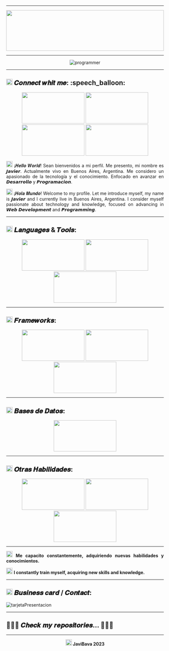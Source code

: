<hr>
<div align="center">

<img src="https://user-images.githubusercontent.com/103806440/235375468-196cba31-bfa2-482d-ad8a-9636593fd218.png" width="100%" height="130px">

</div>
<hr>

<div align="center">
  
 ![programmer](https://user-images.githubusercontent.com/103806440/227808946-ea59b69b-6a32-46a5-9503-760d495737ce.gif)
  
</div>

<hr>

<div> 
<h2><b><img src="https://img.freepik.com/premium-vector/check-mark-icon-circle-isolated-green-background-vector-illustration_230920-1405.jpg" width="20px" height="20px"> 𝑪𝒐𝒏𝒏𝒆𝒄𝒕 𝒘𝒉𝒊𝒕 𝒎𝒆: :speech_balloon:</b></h2>
<div align="center"; margin="auto">
<a href="https://github.com/JaviBava" target="_blank"><img src="https://blog.geekhunter.com.br/wp-content/uploads/2017/08/github-768x384.png" width="200px"; height=100px"></a>
<a href="https://instagram.com/javier.bava?igshid=ZDdkNTZiNTM="><img src="https://seocom.agency/wp-content/uploads/2021/01/Instagram_SEO.gif" width="200px"; height=100px"></a>
<a href="https://www.linkedin.com/in/javier-bava"><img src="https://1000marcas.net/wp-content/uploads/2020/01/LinkedIn-emblema.jpg" width="200px"; height=100px"></a>
<a href="https://api.whatsapp.com/send?phone=%2B5491136359368&text=Contactame"><img src="https://encrypted-tbn0.gstatic.com/images?q=tbn:ANd9GcRRsUMLxDnzxSyWl3GYt6gSv9hx3ExU7GLkuQ&usqp=CAU" width="200px"; height=100px"></a>

</div>
</div>

<body>

<p align="justify"><img src="https://cdn-0.emojis.wiki/emoji-pics/apple/globe-showing-americas-apple.png" width="20px"; height="20px"> ¡𝑯𝒆𝒍𝒍𝒐 𝑾𝒐𝒓𝒍𝒅! Sean bienvenidos a mi perfil. Me presento, mi nombre es 𝙅𝙖𝙫𝙞𝙚𝙧. Actualmente vivo en Buenos Aires, Argentina. Me considero un apasionado de la tecnología y el conocimiento. Enfocado en avanzar en 𝘿𝙚𝙨𝙖𝙧𝙧𝙤𝙡𝙡𝙤 y 𝙋𝙧𝙤𝙜𝙧𝙖𝙢𝙖𝙘𝙞𝙤𝙣.</p>
  
 <p align="justify"><img src="https://cdn-0.emojis.wiki/emoji-pics/apple/globe-showing-americas-apple.png" width="20px"; height="20px"> ¡𝑯𝒐𝒍𝒂 𝑴𝒖𝒏𝒅𝒐! Welcome to my profile. Let me introduce myself, my name is 𝙅𝙖𝙫𝙞𝙚𝙧 and I currently live in Buenos Aires, Argentina. I consider myself passionate about technology and knowledge, focused on advancing in 𝙒𝙚𝙗 𝘿𝙚𝙫𝙚𝙡𝙤𝙥𝙢𝙚𝙣𝙩 and 𝙋𝙧𝙤𝙜𝙧𝙖𝙢𝙢𝙞𝙣𝙜.</p>

<hr>
  <h2><b><img src="https://img.freepik.com/premium-vector/check-mark-icon-circle-isolated-green-background-vector-illustration_230920-1405.jpg" width="20px" height="20px"> 𝑳𝒂𝒏𝒈𝒖𝒂𝒈𝒆𝒔 & 𝑻𝒐𝒐𝒍𝒔:</b></h2>
<div align="center">
<img src="https://encrypted-tbn0.gstatic.com/images?q=tbn:ANd9GcToRQmiECDW8av85V9bYlzjMUv37zxfTg-9dw&usqp=CAU" width="200px"; height="100px">
<img src="https://www.mindfiresolutions.com/blog/wp-content/uploads/Java-vs-PHP-for-Enterprise-Application-Development.jpg" width="200px"; height="100px">
<img src="https://dd.engineering/blog/how-to-set-up-a-back-end-project-using-typescript-and-node-js/banner.png" width="200px"; height="100px">
</div>
  
<hr>

<h2><b><img src="https://img.freepik.com/premium-vector/check-mark-icon-circle-isolated-green-background-vector-illustration_230920-1405.jpg" width="20px" height="20px">
𝑭𝒓𝒂𝒎𝒆𝒘𝒐𝒓𝒌𝒔:</b></h2>

<div align="center">
<img src="https://sloboda-studio.com/wp-content/uploads/2018/04/1.png" width="200px"; height="100px">
<img src="https://www.eniun.com/wp-content/uploads/Bootstrap-descargar-instalar.png" width="200px"; height="100px">
<img src="https://velog.velcdn.com/images/ney9083/post/874a4799-24e8-4c1e-a5e7-5cc27f277787/image.png" width="200px"; height="100px">
</div>

<hr>

  <h2><b><img src="https://img.freepik.com/premium-vector/check-mark-icon-circle-isolated-green-background-vector-illustration_230920-1405.jpg" width="20px" height="20px"> 𝑩𝒂𝒔𝒆𝒔 𝒅𝒆 𝑫𝒂𝒕𝒐𝒔:</b></h2>


<div align="center">
<img src="https://www.educative.io/v2api/editorpage/6575689680551936/image/4670199253958656" width="200px"; height="100px">
</div>

<hr>

<h2><b><img src="https://img.freepik.com/premium-vector/check-mark-icon-circle-isolated-green-background-vector-illustration_230920-1405.jpg" width="20px" height="20px"> 𝑶𝒕𝒓𝒂𝒔 𝑯𝒂𝒃𝒊𝒍𝒊𝒅𝒂𝒅𝒆𝒔:</b></h2>

  <div align="center">
<img src="https://www.freecodecamp.org/espanol/news/content/images/2022/07/git-and-github.png" width="200px"; height="100px">
<img src="https://www.adobe.com/content/dam/cc/us/en/products/photoshop/photoshop-1200x630.jpg" width="200px"; height="100px">
<img src="https://www.islabit.com/wp-content/uploads/2018/12/Microsoft-Office.jpg" width="200px"; height="100px">
</div>
  

<hr>
<p align="justify"><img src="https://user-images.githubusercontent.com/103806440/230803957-6b44a103-acb2-4b5c-b514-22f68bd73c20.png" width="20px" height="20px"> <b>Me capacito constantemente, adquiriendo nuevas habilidades y conocimientos.</b></p>
  
<p align="justify"><img src="https://user-images.githubusercontent.com/103806440/230803957-6b44a103-acb2-4b5c-b514-22f68bd73c20.png" width="20px" height="20px"> <b>I constantly train myself, acquiring new skills and knowledge.</b></p> 

<hr>

<h2><b><img src="https://img.freepik.com/premium-vector/check-mark-icon-circle-isolated-green-background-vector-illustration_230920-1405.jpg" width="20px" height="20px"> 𝑩𝒖𝒔𝒊𝒏𝒆𝒔𝒔 𝒄𝒂𝒓𝒅 / 𝑪𝒐𝒏𝒕𝒂𝒄𝒕:</b></h2>
  
![tarjetaPresentacion](https://user-images.githubusercontent.com/103806440/226474212-a49c2937-da4f-4fdc-a98e-2a4670001af5.jpg)

<hr>
  
 <h2> <b>🔻🔻🔻 𝑪𝒉𝒆𝒄𝒌 𝒎𝒚 𝒓𝒆𝒑𝒐𝒔𝒊𝒕𝒐𝒓𝒊𝒆𝒔... 🔻🔻🔻</b></h2>
</body>
<hr>
<footer><p align="center"><B><img src="https://symbl-world.akamaized.net/i/webp/f1/f862605c00befab73808ade82a3f72.webp" width="20px"; height="20px"> JaviBava 2023</B></p></footer>
  
  


